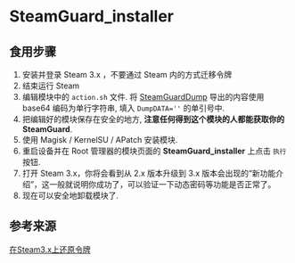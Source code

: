 # SteamGuard_installer

## 食用步骤

1. 安装并登录 Steam 3.x ，不要通过 Steam 内的方式迁移令牌
2. 结束运行 Steam
3. 编辑模块中的 `action.sh` 文件. 将 [SteamGuardDump][] 导出的内容使用 base64 编码为单行字符串, 填入 `DumpDATA=''` 的单引号中.
4. 把编辑好的模块保存在安全的地方, **注意任何得到这个模块的人都能获取你的 SteamGuard**.
5. 使用 Magisk / KernelSU / APatch 安装模块.
6. 重启设备并在 Root 管理器的模块页面的 **SteamGuard_installer** 上点击 `执行` 按钮.
7. 打开 Steam 3.x，你将会看到从 2.x 版本升级到 3.x 版本会出现的“新功能介绍”，这一般就说明你成功了，可以验证一下动态密码等功能是否正常了。
8. 现在可以安全地卸载模块了.

## 参考来源

[在Steam3.x上还原令牌](https://github.com/YifePlayte/SteamGuardDump/issues/2)

[SteamGuardDump]: https://github.com/YifePlayte/SteamGuardDump
